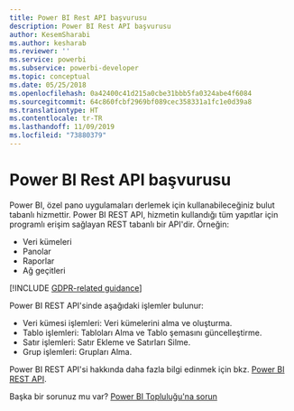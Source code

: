 ```yaml
---
title: Power BI Rest API başvurusu
description: Power BI Rest API başvurusu
author: KesemSharabi
ms.author: kesharab
ms.reviewer: ''
ms.service: powerbi
ms.subservice: powerbi-developer
ms.topic: conceptual
ms.date: 05/25/2018
ms.openlocfilehash: 0a42400c41d215a0cbe31bbb5fa0324abe4f6084
ms.sourcegitcommit: 64c860fcbf2969bf089cec358331a1fc1e0d39a8
ms.translationtype: HT
ms.contentlocale: tr-TR
ms.lasthandoff: 11/09/2019
ms.locfileid: "73880379"
---
```

# <a name="power-bi-rest-api-reference"></a>Power BI Rest API başvurusu

Power BI, özel pano uygulamaları derlemek için kullanabileceğiniz bulut tabanlı hizmettir. Power BI REST API, hizmetin kullandığı tüm yapıtlar için programlı erişim sağlayan REST tabanlı bir API'dir. Örneğin:
* Veri kümeleri
* Panolar
* Raporlar
* Ağ geçitleri

[!INCLUDE [GDPR-related guidance](../includes/gdpr-hybrid-note.md)]

Power BI REST API'sinde aşağıdaki işlemler bulunur:

* Veri kümesi işlemleri: Veri kümelerini alma ve oluşturma.
* Tablo işlemleri: Tabloları Alma ve Tablo şemasını güncelleştirme.
* Satır işlemleri: Satır Ekleme ve Satırları Silme.
* Grup işlemleri: Grupları Alma.

Power BI REST API'si hakkında daha fazla bilgi edinmek için bkz. [Power BI REST API](https://docs.microsoft.com/rest/api/power-bi/).

Başka bir sorunuz mu var? [Power BI Topluluğu'na sorun](https://community.powerbi.com/)